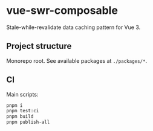 # vue-swr-composable

Stale-while-revalidate data caching pattern for Vue 3.

## Project structure

Monorepo root. See available packages at `./packages/*`.

## CI

Main scripts:

```bash
pnpm i
pnpm test:ci
pnpm build
pnpm publish-all
```
